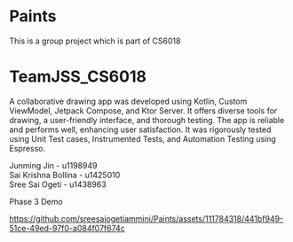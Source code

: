 # Paints
This is a group project which is part of CS6018

# TeamJSS_CS6018
A collaborative drawing app was developed using Kotlin, Custom ViewModel, Jetpack Compose, and Ktor Server. It offers diverse tools for drawing, a user-friendly interface, and thorough testing. The app is reliable and performs well, enhancing user satisfaction. It was rigorously tested using Unit Test cases, Instrumented Tests, and Automation Testing using Espresso.

Junming Jin - u1198949  
Sai Krishna Bollina - u1425010  
Sree Sai Ogeti - u1438963  

Phase 3 Demo

https://github.com/sreesaiogetiammini/Paints/assets/111784318/441bf949-51ce-49ed-97f0-a084f07f674c


